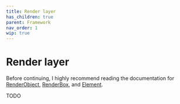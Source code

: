 ```yaml
---
title: Render layer
has_children: true
parent: Framework
nav_order: 1
wip: true
---
```


# Render layer

Before continuing, I highly recommend reading the documentation for
[RenderObject](https://api.flutter.dev/flutter/rendering/RenderObject-class.html),
[RenderBox](https://api.flutter.dev/flutter/rendering/RenderBox-class.html),
and [Element](https://api.flutter.dev/flutter/widgets/Element-class.html).

TODO
